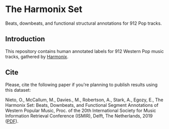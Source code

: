 # The Harmonix Set

Beats, downbeats, and functional structural annotations for 912 Pop tracks.

## Introduction

This repository contains human annotated labels for 912 Western Pop music tracks, gathered by [Harmonix](https://www.harmonixmusic.com/games).

## Cite

Please, cite the following paper if you're planning to publish results using this dataset:

Nieto, O., McCallum, M., Davies., M., Robertson, A., Stark, A., Egozy, E., The Harmonix Set: Beats, Downbeats, and Functional Segment Annotations of Western Popular Music, Proc. of the 20th International Society for Music Information Retrieval Conference (ISMIR), Delft, The Netherlands, 2019 ([PDF](https://ccrma.stanford.edu/~urinieto/MARL/publications/ISMIR2019-Nieto-Harmonix.pdf)).
